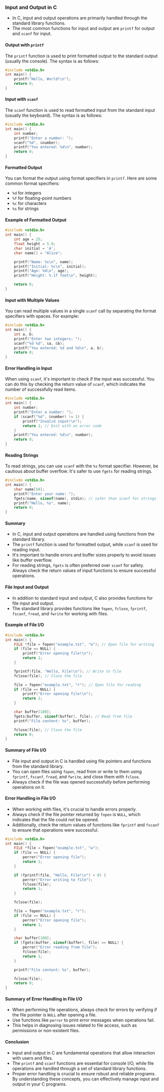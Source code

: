 ### Input and Output in C

- In C, input and output operations are primarily handled through the standard library functions.
- The most common functions for input and output are `printf` for output and `scanf` for input.

#### Output with `printf`

The `printf` function is used to print formatted output to the standard output (usually the console). The syntax is as follows:

```c
#include <stdio.h>
int main() {
    printf("Hello, World!\n");
    return 0;
}
```

#### Input with `scanf`

The `scanf` function is used to read formatted input from the standard input (usually the keyboard). The syntax is as follows:

```c
#include <stdio.h>
int main() {
    int number;
    printf("Enter a number: ");
    scanf("%d", &number);
    printf("You entered: %d\n", number);
    return 0;
}
```

#### Formatted Output

You can format the output using format specifiers in `printf`. Here are some common format specifiers:

- `%d` for integers
- `%f` for floating-point numbers
- `%c` for characters
- `%s` for strings

#### Example of Formatted Output

```c
#include <stdio.h>
int main() {
    int age = 25;
    float height = 5.9;
    char initial = 'A';
    char name[] = "Alice";

    printf("Name: %s\n", name);
    printf("Initial: %c\n", initial);
    printf("Age: %d\n", age);
    printf("Height: %.1f feet\n", height);

    return 0;
}
```

#### Input with Multiple Values

You can read multiple values in a single `scanf` call by separating the format specifiers with spaces. For example:

```c
#include <stdio.h>
int main() {
    int a, b;
    printf("Enter two integers: ");
    scanf("%d %d", &a, &b);
    printf("You entered: %d and %d\n", a, b);
    return 0;
}
```

#### Error Handling in Input

When using `scanf`, it's important to check if the input was successful. You can do this by checking the return value of `scanf`, which indicates the number of successfully read items.

```c
#include <stdio.h>
int main() {
    int number;
    printf("Enter a number: ");
    if (scanf("%d", &number) != 1) {
        printf("Invalid input!\n");
        return 1; // Exit with an error code
    }
    printf("You entered: %d\n", number);
    return 0;
}
```

#### Reading Strings

To read strings, you can use `scanf` with the `%s` format specifier. However, be cautious about buffer overflow. It's safer to use `fgets` for reading strings.

```c
#include <stdio.h>
int main() {
    char name[50];
    printf("Enter your name: ");
    fgets(name, sizeof(name), stdin); // safer than scanf for strings
    printf("Hello, %s", name);
    return 0;
}
```

#### Summary

- In C, input and output operations are handled using functions from the standard library.
- The `printf` function is used for formatted output, while `scanf` is used for reading input.
- It's important to handle errors and buffer sizes properly to avoid issues like buffer overflow.
- For reading strings, `fgets` is often preferred over `scanf` for safety. Always check the return values of input functions to ensure successful operations.

#### File Input and Output

- In addition to standard input and output, C also provides functions for file input and output.
- The standard library provides functions like `fopen`, `fclose`, `fprintf`, `fscanf`, `fread`, and `fwrite` for working with files.

#### Example of File I/O

```c
#include <stdio.h>
int main() {
    FILE *file = fopen("example.txt", "w"); // Open file for writing
    if (file == NULL) {
        printf("Error opening file!\n");
        return 1;
    }

    fprintf(file, "Hello, File!\n"); // Write to file
    fclose(file); // Close the file

    file = fopen("example.txt", "r"); // Open file for reading
    if (file == NULL) {
        printf("Error opening file!\n");
        return 1;
    }

    char buffer[100];
    fgets(buffer, sizeof(buffer), file); // Read from file
    printf("File content: %s", buffer);

    fclose(file); // Close the file
    return 0;
}
```

#### Summary of File I/O

- File input and output in C is handled using file pointers and functions from the standard library.
- You can open files using `fopen`, read from or write to them using `fprintf`, `fscanf`, `fread`, and `fwrite`, and close them with `fclose`.
- Always check if the file was opened successfully before performing operations on it.

#### Error Handling in File I/O

- When working with files, it's crucial to handle errors properly.
- Always check if the file pointer returned by `fopen` is `NULL`, which indicates that the file could not be opened.
- Additionally, check the return values of functions like `fprintf` and `fscanf` to ensure that operations were successful.

```c
#include <stdio.h>
int main() {
    FILE *file = fopen("example.txt", "w");
    if (file == NULL) {
        perror("Error opening file");
        return 1;
    }

    if (fprintf(file, "Hello, File!\n") < 0) {
        perror("Error writing to file");
        fclose(file);
        return 1;
    }

    fclose(file);

    file = fopen("example.txt", "r");
    if (file == NULL) {
        perror("Error opening file");
        return 1;
    }

    char buffer[100];
    if (fgets(buffer, sizeof(buffer), file) == NULL) {
        perror("Error reading from file");
        fclose(file);
        return 1;
    }

    printf("File content: %s", buffer);

    fclose(file);
    return 0;
}
```

#### Summary of Error Handling in File I/O

- When performing file operations, always check for errors by verifying if the file pointer is `NULL` after opening a file.
- Use functions like `perror` to print error messages when operations fail.
- This helps in diagnosing issues related to file access, such as permissions or non-existent files.

#### Conclusion

- Input and output in C are fundamental operations that allow interaction with users and files.
- The `printf` and `scanf` functions are essential for console I/O, while file operations are handled through a set of standard library functions.
- Proper error handling is crucial to ensure robust and reliable programs. By understanding these concepts, you can effectively manage input and output in your C programs.
